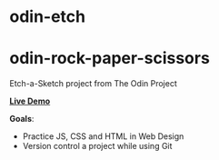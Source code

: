 # odin-etch

# odin-rock-paper-scissors
Etch-a-Sketch project from The Odin Project

**<a href="https://arthursl12.github.io/odin-etch" target="_blank">Live Demo</a>**

**Goals**: 
* Practice JS, CSS and HTML in Web Design
* Version control a project while using Git
